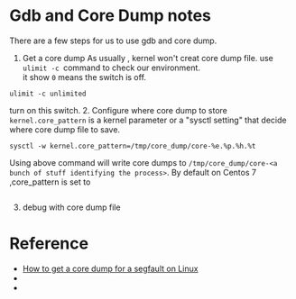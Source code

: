 # Gdb and Core Dump notes
There are a few steps for us to use gdb and core dump.
1. Get a core dump
As usually , kernel won't creat core dump file. use `ulimit -c `command to check our environment.  
it show `0` means the switch is off. 
```
ulimit -c unlimited
``` 
turn on this switch.
2. Configure where core dump to store
`kernel.core_pattern` is a kernel parameter or a "sysctl setting" that decide where core dump file to save.  
```
sysctl -w kernel.core_pattern=/tmp/core_dump/core-%e.%p.%h.%t
```
Using above command will write core dumps to `/tmp/core_dump/core-<a bunch of stuff identifying the process>`. By default on Centos 7 ,core_pattern is set to 
```kernel.core_pattern = |/usr/libexec/abrt-hook-ccpp %s %c %p %u %g %t e %P %I %h
```
3. debug with core dump file

# Reference
* [How to get a core dump for a segfault on Linux](https://jvns.ca/blog/2018/04/28/debugging-a-segfault-on-linux/)
* 
* 
